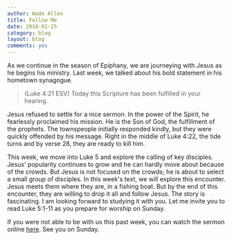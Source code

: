 ```yaml
---
author: Wade Allen
title: Follow Me
date: 2016-01-25
category: blog
layout: blog
comments: yes
---
```

 
As we continue in the season of Epiphany, we are journeying with Jesus as he begins his ministry. Last week, we talked about his bold statement in his hometown synagogue. 

>(Luke 4:21 ESV) Today this Scripture has been fulfilled in your hearing. 

Jesus refused to settle for a nice sermon. In the power of the Spirit, he fearlessly proclaimed his mission. He is the Son of God, the fulfillment of the prophets. The townspeople initially responded kindly, but they were quickly offended by his message. Right in the middle of Luke 4:22, the tide turns and by verse 28, they are ready to kill him. 

This week, we move into Luke 5 and explore the calling of key disciples. Jesus' popularity continues to grow and he can hardly move about because of the crowds. But Jesus is not focused on the crowds; he is about to select a small group of disciples. In this week's text, we will explore this encounter. Jesus meets them where they are, in a fishing boat. But by the end of this encounter, they are willing to drop it all and follow Jesus. The story is fascinating. I am looking forward to studying it with you. Let me invite you to read Luke 5:1-11 as you prepare for worship on Sunday.

If you were not able to be with us this past week, you can watch the sermon online [here](http://fbcmuncie.org/video/2016/01/24/rejected-at-home/). See you on Sunday. 

